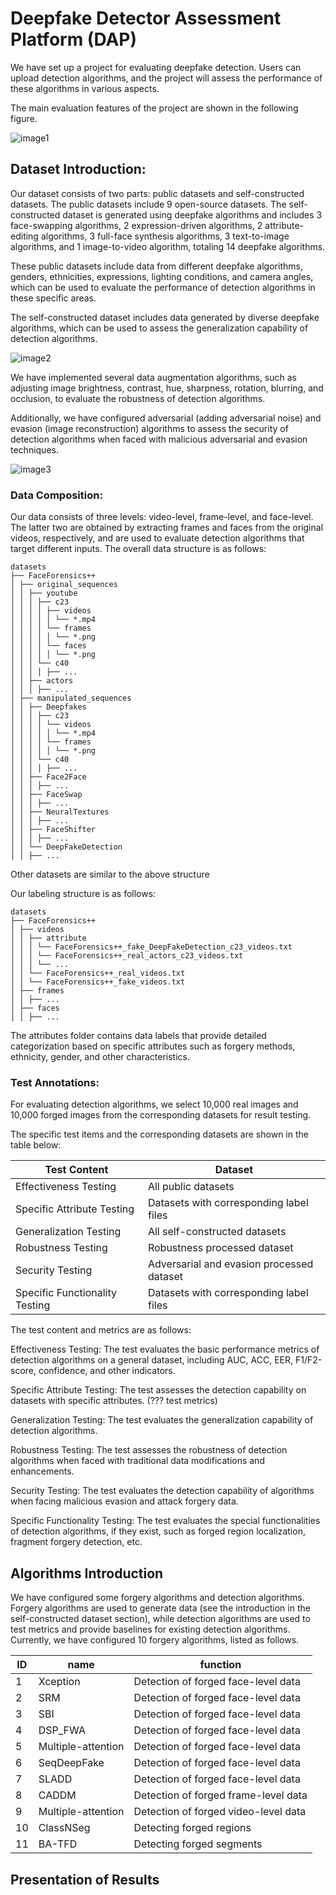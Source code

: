 # Deepfake Detector Assessment Platform (DAP)

We have set up a project for evaluating deepfake detection. Users can upload detection algorithms, and the project will assess the performance of these algorithms in various aspects.

The main evaluation features of the project are shown in the following figure.

![image1](https://github.com/tempuser4567/DAP/tree/main/png/1.png)


## Dataset Introduction:

Our dataset consists of two parts: public datasets and self-constructed datasets. The public datasets include 9 open-source datasets. The self-constructed dataset is generated using deepfake algorithms and includes 3 face-swapping algorithms, 2 expression-driven algorithms, 2 attribute-editing algorithms, 3 full-face synthesis algorithms, 3 text-to-image algorithms, and 1 image-to-video algorithm, totaling 14 deepfake algorithms.



These public datasets include data from different deepfake algorithms, genders, ethnicities, expressions, lighting conditions, and camera angles, which can be used to evaluate the performance of detection algorithms in these specific areas. 

The self-constructed dataset includes data generated by diverse deepfake algorithms, which can be used to assess the generalization capability of detection algorithms.

![image2](https://github.com/tempuser4567/DAP/tree/main/png/2.png)

We have implemented several data augmentation algorithms, such as adjusting image brightness, contrast, hue, sharpness, rotation, blurring, and occlusion, to evaluate the robustness of detection algorithms. 

Additionally, we have configured adversarial (adding adversarial noise) and evasion (image reconstruction) algorithms to assess the security of detection algorithms when faced with malicious adversarial and evasion techniques.

![image3](https://github.com/tempuser4567/DAP/tree/main/png/3.png)

### Data Composition: 

Our data consists of three levels: video-level, frame-level, and face-level. The latter two are obtained by extracting frames and faces from the original videos, respectively, and are used to evaluate detection algorithms that target different inputs. The overall data structure is as follows:

```text
datasets
├── FaceForensics++
│ ├── original_sequences
│ │ ├── youtube
│ │ │ ├── c23
│ │ │ │ ├── videos
│ │ │ │ │ └── *.mp4
│ │ │ │ └── frames
│ │ │ │ │ └── *.png
│ │ │ │ └── faces
│ │ │ │ │ └── *.png
│ │ │ └── c40
│ │ │ │ ├── ...
│ │ ├── actors
│ │ │ ├── ...
│ ├── manipulated_sequences
│ │ ├── Deepfakes
│ │ │ ├── c23
│ │ │ │ └── videos
│ │ │ │ │ └── *.mp4
│ │ │ │ └── frames
│ │ │ │ │ └── *.png
│ │ │ └── c40
│ │ │ │ ├── ...
│ │ ├── Face2Face
│ │ │ ├── ...
│ │ ├── FaceSwap
│ │ │ ├── ...
│ │ ├── NeuralTextures
│ │ │ ├── ...
│ │ ├── FaceShifter
│ │ │ ├── ...
│ │ └── DeepFakeDetection
│ │ ├── ...
```
Other datasets are similar to the above structure



Our labeling structure is as follows:

```
datasets
├── FaceForensics++
│ ├── videos
│ │ ├── attribute
│ │ │ └── FaceForensics++_fake_DeepFakeDetection_c23_videos.txt
│ │ │ └── FaceForensics++_real_actors_c23_videos.txt
│ │ │ └── ...
│ │ └── FaceForensics++_real_videos.txt
│ │ └── FaceForensics++_fake_videos.txt
│ ├── frames
│ │ ├── ...
│ ├── faces
│ │ ├── ...
```

The attributes folder contains data labels that provide detailed categorization based on specific attributes such as forgery methods, ethnicity, gender, and other characteristics.


### Test Annotations:

For evaluating detection algorithms, we select 10,000 real images and 10,000 forged images from the corresponding datasets for result testing.

The specific test items and the corresponding datasets are shown in the table below:

| Test Content                   | Dataset                                   |
| ------------------------------ | ----------------------------------------- |
| Effectiveness Testing          | All public datasets                       |
| Specific Attribute Testing     | Datasets with corresponding label files   |
| Generalization Testing         | All self-constructed datasets             |
| Robustness Testing             | Robustness processed dataset              |
| Security Testing               | Adversarial and evasion processed dataset |
| Specific Functionality Testing | Datasets with corresponding label files   |

The test content and metrics are as follows:

Effectiveness Testing: The test evaluates the basic performance metrics of detection algorithms on a general dataset, including AUC, ACC, EER, F1/F2-score, confidence, and other indicators.

Specific Attribute Testing: The test assesses the detection capability on datasets with specific attributes.   (??? test metrics)

Generalization Testing: The test evaluates the generalization capability of detection algorithms.

Robustness Testing: The test assesses the robustness of detection algorithms when faced with traditional data modifications and enhancements.

Security Testing: The test evaluates the detection capability of algorithms when facing malicious evasion and attack forgery data.

Specific Functionality Testing: The test evaluates the special functionalities of detection algorithms, if they exist, such as forged region localization, fragment forgery detection, etc.



## Algorithms Introduction

We have configured some forgery algorithms and detection algorithms. Forgery algorithms are used to generate data (see the introduction in the self-constructed dataset section), while detection algorithms are used to test metrics and provide baselines for existing detection algorithms. Currently, we have configured 10 forgery algorithms, listed as follows.

| ID   | name               | function                             |
| ---- | ------------------ | ------------------------------------ |
| 1    | Xception           | Detection of forged face-level data  |
| 2    | SRM                | Detection of forged face-level data  |
| 3    | SBI                | Detection of forged face-level data  |
| 4    | DSP_FWA            | Detection of forged face-level data  |
| 5    | Multiple-attention | Detection of forged face-level data  |
| 6    | SeqDeepFake        | Detection of forged face-level data  |
| 7    | SLADD              | Detection of forged face-level data  |
| 8    | CADDM              | Detection of forged frame-level data |
| 9    | Multiple-attention | Detection of forged video-level data |
| 10   | ClassNSeg          | Detecting forged regions             |
| 11   | BA-TFD             | Detecting forged segments            |

## Presentation of Results
